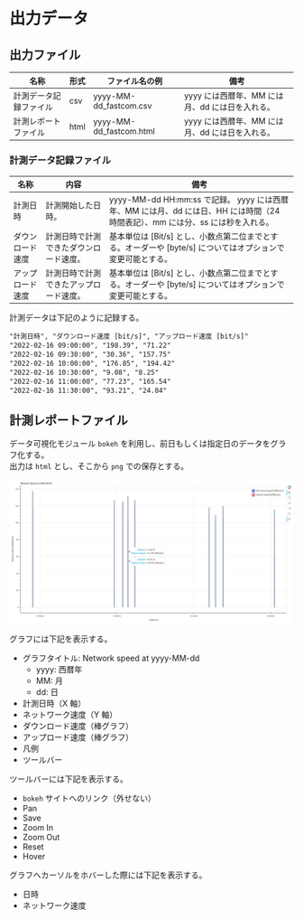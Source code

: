 # 出力データ

## 出力ファイル

| 名称                   | 形式 | ファイル名の例          | 備考                                            |
| ---------------------- | ---- | ----------------------- | ----------------------------------------------- |
| 計測データ記録ファイル | csv  | yyyy-MM-dd_fastcom.csv  | yyyy には西暦年、MM には月、dd には日を入れる。 |
| 計測レポートファイル   | html | yyyy-MM-dd_fastcom.html | yyyy には西暦年、MM には月、dd には日を入れる。 |

### 計測データ記録ファイル

| 名称             | 内容                                   | 備考                                                                                                                           |
| ---------------- | -------------------------------------- | ------------------------------------------------------------------------------------------------------------------------------ |
| 計測日時         | 計測開始した日時。                     | yyyy-MM-dd HH:mm:ss で記録。 yyyy には西暦年、MM には月、dd には日、HH には時間（24 時間表記）、mm には分、ss には秒を入れる。 |
| ダウンロード速度 | 計測日時で計測できたダウンロード速度。 | 基本単位は [Bit/s] とし、小数点第二位までとする。オーダーや [byte/s] についてはオプションで変更可能とする。                    |
| アップロード速度 | 計測日時で計測できたアップロード速度。 | 基本単位は [Bit/s] とし、小数点第二位までとする。オーダーや [byte/s] についてはオプションで変更可能とする。                    |

計測データは下記のように記録する。

```csv
"計測日時", "ダウンロード速度 [bit/s]", "アップロード速度 [bit/s]"
"2022-02-16 09:00:00", "198.39", "71.22"
"2022-02-16 09:30:00", "30.36", "157.75"
"2022-02-16 10:00:00", "176.85", "194.42"
"2022-02-16 10:30:00", "9.08", "8.25"
"2022-02-16 11:00:00", "77.23", "165.54"
"2022-02-16 11:30:00", "93.21", "24.84"
```

## 計測レポートファイル

データ可視化モジュール `bokeh` を利用し、前日もしくは指定日のデータをグラフ化する。\
出力は `html` とし、そこから `png` での保存とする。

![計測レポートイメージ](../img/report-image.png)

グラフには下記を表示する。

-   グラフタイトル: Network speed at yyyy-MM-dd
    -   yyyy: 西暦年
    -   MM: 月
    -   dd: 日
-   計測日時（X 軸）
-   ネットワーク速度（Y 軸）
-   ダウンロード速度（棒グラフ）
-   アップロード速度（棒グラフ）
-   凡例
-   ツールバー

ツールバーには下記を表示する。

-   `bokeh` サイトへのリンク（外せない）
-   Pan
-   Save
-   Zoom In
-   Zoom Out
-   Reset
-   Hover

グラフへカーソルをホバーした際には下記を表示する。

-   日時
-   ネットワーク速度
